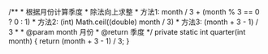  /**
     * 根据月份计算季度
     * 除法向上求整
     * 方法1: month / 3 + (month % 3 == 0 ? 0 : 1)
     * 方法2: (int) Math.ceil((double) month / 3)
     * 方法3:  (month + 3 - 1) / 3
     *
     * @param month 月份
     * @return 季度
     */
    private static int quarter(int month) {
        return (month + 3 - 1) / 3;
    }
